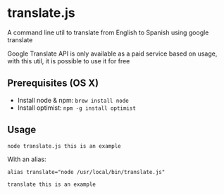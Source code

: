 # translate.js

A command line util to translate from English to Spanish using google translate

Google Translate API is only available as a paid service based on usage, with this util, it is possible to use it for free 

## Prerequisites (OS X)

* Install node & npm: `brew install node`
* Install optimist: `npm -g install optimist`

## Usage

`node translate.js this is an example`

With an alias: 

`alias translate="node /usr/local/bin/translate.js"`

`translate this is an example`
